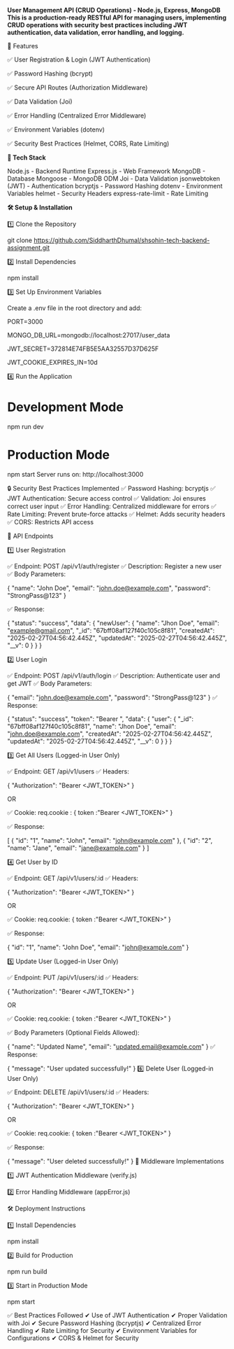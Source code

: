 **User Management API (CRUD Operations) - Node.js, Express, MongoDB
This is a production-ready RESTful API for managing users, implementing CRUD operations with security best practices including JWT authentication, data validation, error handling, and logging.**

🚀 Features 

✅ User Registration & Login (JWT Authentication)

✅ Password Hashing (bcrypt)

✅ Secure API Routes (Authorization Middleware)

✅ Data Validation (Joi)

✅ Error Handling (Centralized Error Middleware)

✅ Environment Variables (dotenv)

✅ Security Best Practices (Helmet, CORS, Rate Limiting)



**📌 Tech Stack**

Node.js - Backend Runtime
Express.js - Web Framework
MongoDB - Database
Mongoose - MongoDB ODM
Joi - Data Validation
jsonwebtoken (JWT) - Authentication
bcryptjs - Password Hashing
dotenv - Environment Variables
helmet - Security Headers
express-rate-limit - Rate Limiting



**🛠 Setup & Installation**

1️⃣ Clone the Repository

git clone https://github.com/SiddharthDhumal/shsohin-tech-backend-assignment.git


2️⃣ Install Dependencies

npm install

3️⃣ Set Up Environment Variables

Create a .env file in the root directory and add:


PORT=3000

MONGO_DB_URL=mongodb://localhost:27017/user_data

JWT_SECRET=372814E74FB5E5AA32557D37D625F

JWT_COOKIE_EXPIRES_IN=10d


4️⃣ Run the Application

# Development Mode
npm run dev

# Production Mode
npm start
Server runs on: http://localhost:3000

🔒 Security Best Practices Implemented
✅ Password Hashing: bcryptjs
✅ JWT Authentication: Secure access control
✅ Validation: Joi ensures correct user input
✅ Error Handling: Centralized middleware for errors
✅ Rate Limiting: Prevent brute-force attacks
✅ Helmet: Adds security headers
✅ CORS: Restricts API access

📌 API Endpoints

1️⃣ User Registration

✅ Endpoint: POST /api/v1/auth/register
✅ Description: Register a new user
✅ Body Parameters:


{
  "name": "John Doe",
  "email": "john.doe@example.com",
  "password": "StrongPass@123"
}

✅ Response:

{
    "status": "success",
    "data": {
        "newUser": {
            "name": "Jhon Doe",
            "email": "example@gmail.com",
            "_id": "67bff08af127f40c105c8f81",
            "createdAt": "2025-02-27T04:56:42.445Z",
            "updatedAt": "2025-02-27T04:56:42.445Z",
            "__v": 0
        }
    }
}

2️⃣ User Login

✅ Endpoint: POST /api/v1/auth/login
✅ Description: Authenticate user and get JWT
✅ Body Parameters:

{
  "email": "john.doe@example.com",
  "password": "StrongPass@123"
}
✅ Response:


{
    "status": "success",
    "token":  "Bearer <TOKEN>",
    "data": {
        "user": {
            "_id": "67bff08af127f40c105c8f81",
            "name": "Jhon Doe",
            "email": "john.doe@example.com",
            "createdAt": "2025-02-27T04:56:42.445Z",
            "updatedAt": "2025-02-27T04:56:42.445Z",
            "__v": 0
        }
    }
}

3️⃣ Get All Users  (Logged-in User Only)

✅ Endpoint: GET /api/v1/users
✅ Headers:

{
  "Authorization": "Bearer <JWT_TOKEN>"
}

OR 

✅ Cookie:
 req.cookie : {
 token :"Bearer <JWT_TOKEN>"
 }

✅ Response:


[
  { 
  "id": "1",
  "name": "John",
  "email": "john@example.com" 
  },
  { "id": "2",
  "name": "Jane",
  "email": "jane@example.com"
  }
]

4️⃣ Get User by ID

✅ Endpoint: GET /api/v1/users/:id
✅ Headers:



{
  "Authorization": "Bearer <JWT_TOKEN>"
}

OR 

✅ Cookie:
 req.cookie: {
 token :"Bearer <JWT_TOKEN>"
 }

✅ Response:



{
  "id": "1",
  "name": "John Doe",
  "email": "john@example.com"
}

5️⃣ Update User (Logged-in User Only)

✅ Endpoint: PUT /api/v1/users/:id
✅ Headers:


{
  "Authorization": "Bearer <JWT_TOKEN>"
}

OR 

✅ Cookie:
 req.cookie: {
 token :"Bearer <JWT_TOKEN>"
 }

✅ Body Parameters (Optional Fields Allowed):


{
  "name": "Updated Name",
  "email": "updated.email@example.com"
}
✅ Response:


{
  "message": "User updated successfully!"
}
6️⃣ Delete User (Logged-in User Only)

✅ Endpoint: DELETE /api/v1/users/:id
✅ Headers:

{
  "Authorization": "Bearer <JWT_TOKEN>"
}

OR 

✅ Cookie:
 req.cookie: {
 token :"Bearer <JWT_TOKEN>"
 }

 
✅ Response:


{
  "message": "User deleted successfully!"
}
🔐 Middleware Implementations

1️⃣ JWT Authentication Middleware (verify.js)

2️⃣ Error Handling Middleware (appError.js)



🛠 Deployment Instructions

1️⃣ Install Dependencies

npm install

2️⃣ Build for Production

npm run build

3️⃣ Start in Production Mode

npm start



✅ Best Practices Followed
✔ Use of JWT Authentication
✔ Proper Validation with Joi
✔ Secure Password Hashing (bcryptjs)
✔ Centralized Error Handling
✔ Rate Limiting for Security
✔ Environment Variables for Configurations
✔ CORS & Helmet for Security
